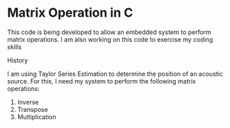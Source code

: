 # Matrix Operation in C 
This code is being developed to allow an embedded system to perform matrix operations. I am also 
working on this code to exercise my coding skills

History

I am using Taylor Series Estimation to determine the position of an acoustic source. For this, 
I need my system to perform the following matrix operations: 
 1. Inverse
 2. Transpose
 3. Multiplication
